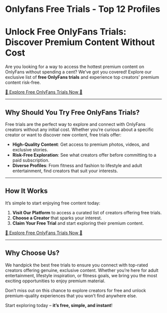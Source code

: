 # Onlyfans Free Trials  - Top 12 Profiles
# Unlock Free OnlyFans Trials: Discover Premium Content Without Cost  

Are you looking for a way to access the hottest premium content on OnlyFans without spending a cent? We’ve got you covered! Explore our exclusive list of **free OnlyFans trials** and experience top creators' premium content risk-free.  

[🌟 Explore Free OnlyFans Trials Now 🌟](https://onlyfansfreetrial.pages.dev)  

---

## Why Should You Try Free OnlyFans Trials?  

Free trials are the perfect way to explore and connect with OnlyFans creators without any initial cost. Whether you’re curious about a specific creator or want to discover new content, free trials offer:  

- **High-Quality Content**: Get access to premium photos, videos, and exclusive stories.  
- **Risk-Free Exploration**: See what creators offer before committing to a paid subscription.  
- **Diverse Profiles**: From fitness and fashion to lifestyle and adult entertainment, find creators that suit your interests.  

---

## How It Works  

It’s simple to start enjoying free content today:  

1. **Visit Our Platform** to access a curated list of creators offering free trials.  
2. **Choose a Creator** that sparks your interest.  
3. **Claim Your Free Trial** and start exploring their premium content.  

[🌟 Explore Free OnlyFans Trials Now 🌟](https://onlyfansfreetrial.pages.dev)  

---

## Why Choose Us?  

We handpick the best free trials to ensure you connect with top-rated creators offering genuine, exclusive content. Whether you’re here for adult entertainment, lifestyle inspiration, or fitness goals, we bring you the most exciting opportunities to enjoy premium material.  

Don’t miss out on this chance to explore creators for free and unlock premium-quality experiences that you won’t find anywhere else.  

Start exploring today – **it’s free, simple, and instant**!  

